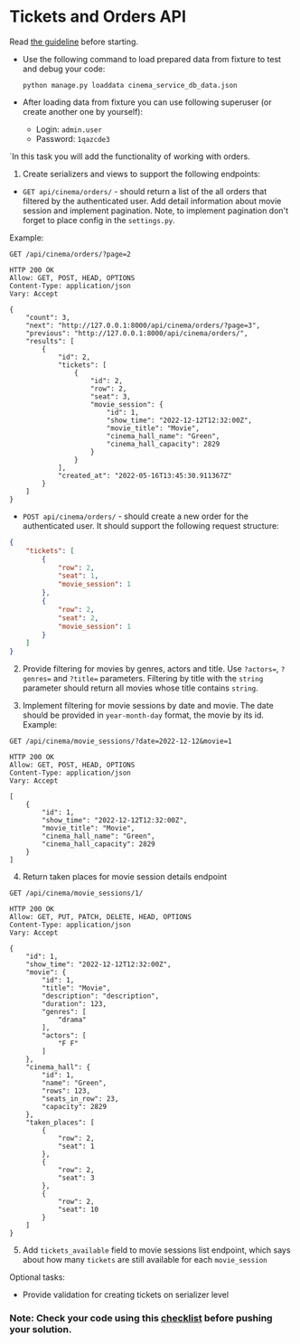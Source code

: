 # Tickets and Orders API

Read [the guideline](https://github.com/mate-academy/py-task-guideline/blob/main/README.md) before starting.
- Use the following command to load prepared data from fixture to test and debug your code:

  `python manage.py loaddata cinema_service_db_data.json`
 
- After loading data from fixture you can use following superuser (or create another one by yourself):
  - Login: `admin.user`
  - Password: `1qazcde3`

`In this task you will add the functionality of working with orders.

1. Create serializers and views to support the following endpoints:

* `GET api/cinema/orders/` - should return a list of the all orders that filtered by the authenticated user.
Add detail information about movie session and implement pagination. Note, to implement pagination don't forget to place config in the `settings.py`.

Example:
```
GET /api/cinema/orders/?page=2
```

```
HTTP 200 OK
Allow: GET, POST, HEAD, OPTIONS
Content-Type: application/json
Vary: Accept

{
    "count": 3,
    "next": "http://127.0.0.1:8000/api/cinema/orders/?page=3",
    "previous": "http://127.0.0.1:8000/api/cinema/orders/",
    "results": [
        {
            "id": 2,
            "tickets": [
                {
                    "id": 2,
                    "row": 2,
                    "seat": 3,
                    "movie_session": {
                        "id": 1,
                        "show_time": "2022-12-12T12:32:00Z",
                        "movie_title": "Movie",
                        "cinema_hall_name": "Green",
                        "cinema_hall_capacity": 2829
                    }
                }
            ],
            "created_at": "2022-05-16T13:45:30.911367Z"
        }
    ]
}
```

* `POST api/cinema/orders/` - should create a new order for the authenticated user. 
It should support the following request structure:
```json
{
    "tickets": [
        {
            "row": 2,
            "seat": 1,
            "movie_session": 1
        },
        {
            "row": 2,
            "seat": 2,
            "movie_session": 1
        }
    ]
}
```

2. Provide filtering for movies by genres, actors and title. Use `?actors=`, `?genres=` and `?title=` parameters.
Filtering by title with the `string` parameter should return all movies whose title contains `string`.

3. Implement filtering for movie sessions by date and movie. The date should be provided in `year-month-day` format, 
the movie by its id.
Example:
```
GET /api/cinema/movie_sessions/?date=2022-12-12&movie=1
```
```
HTTP 200 OK
Allow: GET, POST, HEAD, OPTIONS
Content-Type: application/json
Vary: Accept

[
    {
        "id": 1,
        "show_time": "2022-12-12T12:32:00Z",
        "movie_title": "Movie",
        "cinema_hall_name": "Green",
        "cinema_hall_capacity": 2829
    }
]
```


4. Return taken places for movie session details endpoint
```
GET /api/cinema/movie_sessions/1/
```
```
HTTP 200 OK
Allow: GET, PUT, PATCH, DELETE, HEAD, OPTIONS
Content-Type: application/json
Vary: Accept

{
    "id": 1,
    "show_time": "2022-12-12T12:32:00Z",
    "movie": {
        "id": 1,
        "title": "Movie",
        "description": "description",
        "duration": 123,
        "genres": [
            "drama"
        ],
        "actors": [
            "F F"
        ]
    },
    "cinema_hall": {
        "id": 1,
        "name": "Green",
        "rows": 123,
        "seats_in_row": 23,
        "capacity": 2829
    },
    "taken_places": [
        {
            "row": 2,
            "seat": 1
        },
        {
            "row": 2,
            "seat": 3
        },
        {
            "row": 2,
            "seat": 10
        }
    ]
}

```
5. Add `tickets_available` field to movie sessions list endpoint, 
which says about how many `tickets` are still available for each `movie_session`


Optional tasks:
- Provide validation for creating tickets on serializer level

### Note: Check your code using this [checklist](checklist.md) before pushing your solution.
